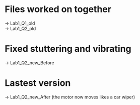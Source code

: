 # Files worked on together
-> Lab1_Q1_old  
-> Lab1_Q2_old

# Fixed stuttering and vibrating
-> Lab1_Q2_new_Before

# Lastest version
-> Lab1_Q2_new_After (the motor now moves likes a car wiper)
